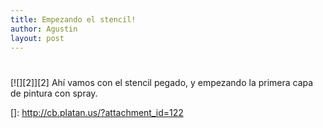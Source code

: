 ```yaml
---
title: Empezando el stencil!
author: Agustin
layout: post
---
```

#

[![][2]][2]
Ahí vamos con el stencil pegado, y empezando la primera capa de pintura con spray.

 []: http://cb.platan.us/?attachment_id=122